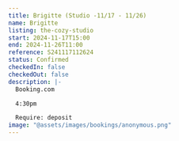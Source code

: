 ```yaml
---
title: Brigitte (Studio -11/17 - 11/26)
name: Brigitte
listing: the-cozy-studio
start: 2024-11-17T15:00
end: 2024-11-26T11:00
reference: S241117112624
status: Confirmed
checkedIn: false
checkedOut: false
description: |-
  Booking.com

  4:30pm

  Require: deposit
image: "@assets/images/bookings/anonymous.png"
---
```

